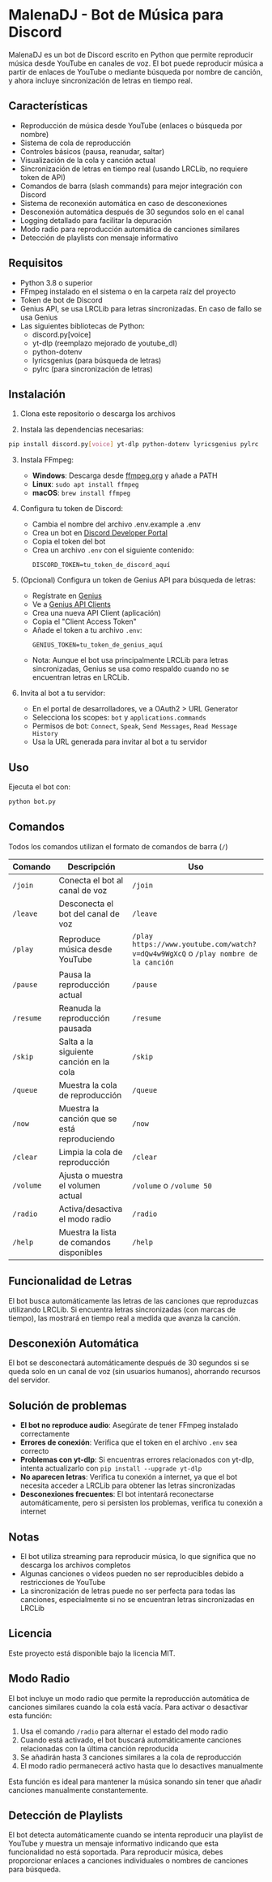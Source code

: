 # MalenaDJ - Bot de Música para Discord

MalenaDJ es un bot de Discord escrito en Python que permite reproducir música desde YouTube en canales de voz. El bot puede reproducir música a partir de enlaces de YouTube o mediante búsqueda por nombre de canción, y ahora incluye sincronización de letras en tiempo real.

## Características

- Reproducción de música desde YouTube (enlaces o búsqueda por nombre)
- Sistema de cola de reproducción
- Controles básicos (pausa, reanudar, saltar)
- Visualización de la cola y canción actual
- Sincronización de letras en tiempo real (usando LRCLib, no requiere token de API)
- Comandos de barra (slash commands) para mejor integración con Discord
- Sistema de reconexión automática en caso de desconexiones
- Desconexión automática después de 30 segundos solo en el canal
- Logging detallado para facilitar la depuración
- Modo radio para reproducción automática de canciones similares
- Detección de playlists con mensaje informativo

## Requisitos

- Python 3.8 o superior
- FFmpeg instalado en el sistema o en la carpeta raíz del proyecto
- Token de bot de Discord
- Genius API, se usa LRCLib para letras sincronizadas. En caso de fallo se usa Genius
- Las siguientes bibliotecas de Python:
  - discord.py[voice]
  - yt-dlp (reemplazo mejorado de youtube_dl)
  - python-dotenv
  - lyricsgenius (para búsqueda de letras)
  - pylrc (para sincronización de letras)

## Instalación

1. Clona este repositorio o descarga los archivos

2. Instala las dependencias necesarias:

```bash
pip install discord.py[voice] yt-dlp python-dotenv lyricsgenius pylrc
```

3. Instala FFmpeg:
   - **Windows**: Descarga desde [ffmpeg.org](https://ffmpeg.org/download.html) y añade a PATH
   - **Linux**: `sudo apt install ffmpeg`
   - **macOS**: `brew install ffmpeg`

4. Configura tu token de Discord:
    - Cambia el nombre del archivo .env.example a .env
   - Crea un bot en [Discord Developer Portal](https://discord.com/developers/applications)
   - Copia el token del bot
   - Crea un archivo `.env` con el siguiente contenido:
     ```
     DISCORD_TOKEN=tu_token_de_discord_aquí
     ```

5. (Opcional) Configura un token de Genius API para búsqueda de letras:
   - Regístrate en [Genius](https://genius.com/signup)
   - Ve a [Genius API Clients](https://genius.com/api-clients)
   - Crea una nueva API Client (aplicación)
   - Copia el "Client Access Token"
   - Añade el token a tu archivo `.env`:
     ```
     GENIUS_TOKEN=tu_token_de_genius_aquí
     ```
   - Nota: Aunque el bot usa principalmente LRCLib para letras sincronizadas, Genius se usa como respaldo cuando no se encuentran letras en LRCLib.

6. Invita al bot a tu servidor:
   - En el portal de desarrolladores, ve a OAuth2 > URL Generator
   - Selecciona los scopes: `bot` y `applications.commands`
   - Permisos de bot: `Connect`, `Speak`, `Send Messages`, `Read Message History`
   - Usa la URL generada para invitar al bot a tu servidor

## Uso

Ejecuta el bot con:

```bash
python bot.py
```

## Comandos

Todos los comandos utilizan el formato de comandos de barra (`/`)

| Comando | Descripción | Uso |
|---------|-------------|-----|
| `/join` | Conecta el bot al canal de voz | `/join` |
| `/leave` | Desconecta el bot del canal de voz | `/leave` |
| `/play` | Reproduce música desde YouTube | `/play https://www.youtube.com/watch?v=dQw4w9WgXcQ` o `/play nombre de la canción` |
| `/pause` | Pausa la reproducción actual | `/pause` |
| `/resume` | Reanuda la reproducción pausada | `/resume` |
| `/skip` | Salta a la siguiente canción en la cola | `/skip` |
| `/queue` | Muestra la cola de reproducción | `/queue` |
| `/now` | Muestra la canción que se está reproduciendo | `/now` |
| `/clear` | Limpia la cola de reproducción | `/clear` |
| `/volume` | Ajusta o muestra el volumen actual | `/volume` o `/volume 50` |
| `/radio` | Activa/desactiva el modo radio | `/radio` |
| `/help` | Muestra la lista de comandos disponibles | `/help` |

## Funcionalidad de Letras

El bot busca automáticamente las letras de las canciones que reproduzcas utilizando LRCLib. Si encuentra letras sincronizadas (con marcas de tiempo), las mostrará en tiempo real a medida que avanza la canción.

## Desconexión Automática

El bot se desconectará automáticamente después de 30 segundos si se queda solo en un canal de voz (sin usuarios humanos), ahorrando recursos del servidor.

## Solución de problemas

- **El bot no reproduce audio**: Asegúrate de tener FFmpeg instalado correctamente
- **Errores de conexión**: Verifica que el token en el archivo `.env` sea correcto
- **Problemas con yt-dlp**: Si encuentras errores relacionados con yt-dlp, intenta actualizarlo con `pip install --upgrade yt-dlp`
- **No aparecen letras**: Verifica tu conexión a internet, ya que el bot necesita acceder a LRCLib para obtener las letras sincronizadas
- **Desconexiones frecuentes**: El bot intentará reconectarse automáticamente, pero si persisten los problemas, verifica tu conexión a internet

## Notas

- El bot utiliza streaming para reproducir música, lo que significa que no descarga los archivos completos
- Algunas canciones o videos pueden no ser reproducibles debido a restricciones de YouTube
- La sincronización de letras puede no ser perfecta para todas las canciones, especialmente si no se encuentran letras sincronizadas en LRCLib

## Licencia

Este proyecto está disponible bajo la licencia MIT.

## Modo Radio

El bot incluye un modo radio que permite la reproducción automática de canciones similares cuando la cola está vacía. Para activar o desactivar esta función:

1. Usa el comando `/radio` para alternar el estado del modo radio
2. Cuando está activado, el bot buscará automáticamente canciones relacionadas con la última canción reproducida
3. Se añadirán hasta 3 canciones similares a la cola de reproducción
4. El modo radio permanecerá activo hasta que lo desactives manualmente

Esta función es ideal para mantener la música sonando sin tener que añadir canciones manualmente constantemente.

## Detección de Playlists

El bot detecta automáticamente cuando se intenta reproducir una playlist de YouTube y muestra un mensaje informativo indicando que esta funcionalidad no está soportada. Para reproducir música, debes proporcionar enlaces a canciones individuales o nombres de canciones para búsqueda.
